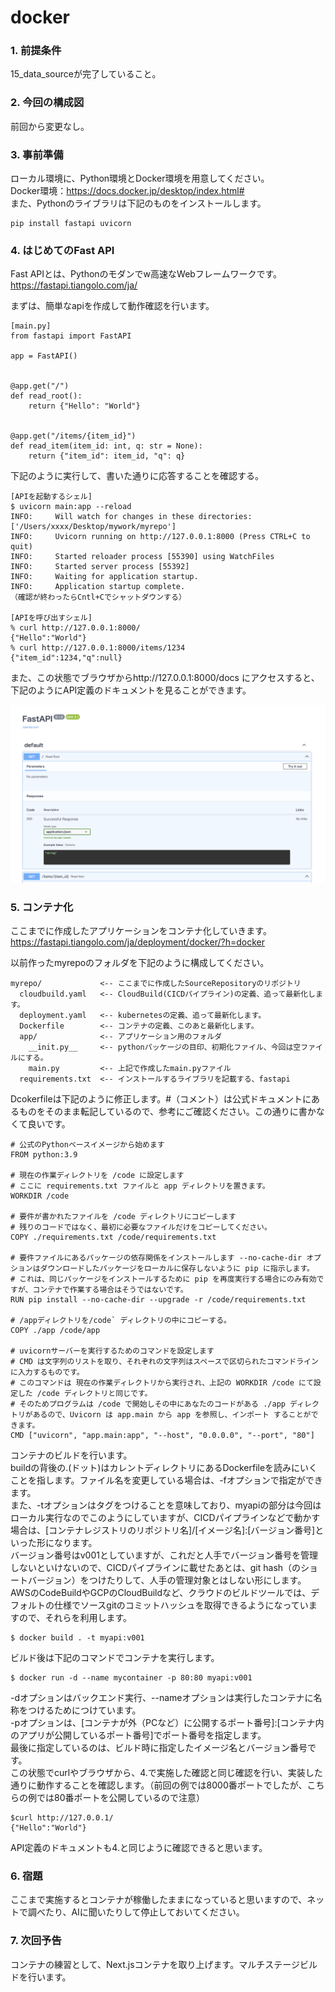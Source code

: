 # docker

### 1. 前提条件
15_data_sourceが完了していること。

### 2. 今回の構成図
前回から変更なし。

### 3. 事前準備
ローカル環境に、Python環境とDocker環境を用意してください。<br>
Docker環境：https://docs.docker.jp/desktop/index.html#<br>
また、Pythonのライブラリは下記のものをインストールします。<br>
```
pip install fastapi uvicorn
```
### 4. はじめてのFast API
Fast APIとは、Pythonのモダンでw高速なWebフレームワークです。<br>
https://fastapi.tiangolo.com/ja/

まずは、簡単なapiを作成して動作確認を行います。
```
[main.py]
from fastapi import FastAPI

app = FastAPI()


@app.get("/")
def read_root():
    return {"Hello": "World"}


@app.get("/items/{item_id}")
def read_item(item_id: int, q: str = None):
    return {"item_id": item_id, "q": q}
```
下記のように実行して、書いた通りに応答することを確認する。
```
[APIを起動するシェル]
$ uvicorn main:app --reload
INFO:     Will watch for changes in these directories: ['/Users/xxxx/Desktop/mywork/myrepo']
INFO:     Uvicorn running on http://127.0.0.1:8000 (Press CTRL+C to quit)
INFO:     Started reloader process [55390] using WatchFiles
INFO:     Started server process [55392]
INFO:     Waiting for application startup.
INFO:     Application startup complete.
（確認が終わったらCntl+Cでシャットダウンする）

[APIを呼び出すシェル]
% curl http://127.0.0.1:8000/
{"Hello":"World"}
% curl http://127.0.0.1:8000/items/1234
{"item_id":1234,"q":null}
```
また、この状態でブラウザからhttp://127.0.0.1:8000/docs にアクセスすると、下記のようにAPI定義のドキュメントを見ることができます。<br>

![docs](asset/16.png "docs")

### 5. コンテナ化
ここまでに作成したアプリケーションをコンテナ化していきます。<br>
https://fastapi.tiangolo.com/ja/deployment/docker/?h=docker

以前作ったmyrepoのフォルダを下記のように構成してください。
```
myrepo/             <-- ここまでに作成したSourceRepositoryのリポジトリ
  cloudbuild.yaml   <-- CloudBuild(CICDパイプライン)の定義、追って最新化します。
  deployment.yaml   <-- kubernetesの定義、追って最新化します。
  Dockerfile        <-- コンテナの定義、このあと最新化します。
  app/              <-- アプリケーション用のフォルダ
    __init.py__     <-- pythonパッケージの目印、初期化ファイル、今回は空ファイルにする。
    main.py         <-- 上記で作成したmain.pyファイル
  requirements.txt  <-- インストールするライブラリを記載する、fastapi
```

Dcokerfileは下記のように修正します。#（コメント）は公式ドキュメントにあるものをそのまま転記しているので、参考にご確認ください。この通りに書かなくて良いです。
```
# 公式のPythonベースイメージから始めます
FROM python:3.9

# 現在の作業ディレクトリを /code に設定します
# ここに requirements.txt ファイルと app ディレクトリを置きます。
WORKDIR /code

# 要件が書かれたファイルを /code ディレクトリにコピーします
# 残りのコードではなく、最初に必要なファイルだけをコピーしてください。
COPY ./requirements.txt /code/requirements.txt

# 要件ファイルにあるパッケージの依存関係をインストールします --no-cache-dir オプションはダウンロードしたパッケージをローカルに保存しないように pip に指示します。
# これは、同じパッケージをインストールするために pip を再度実行する場合にのみ有効ですが、コンテナで作業する場合はそうではないです。
RUN pip install --no-cache-dir --upgrade -r /code/requirements.txt

# /appディレクトリを/code` ディレクトリの中にコピーする。
COPY ./app /code/app

# uvicornサーバーを実行するためのコマンドを設定します
# CMD は文字列のリストを取り、それぞれの文字列はスペースで区切られたコマンドラインに入力するものです。
# このコマンドは 現在の作業ディレクトリから実行され、上記の WORKDIR /code にて設定した /code ディレクトリと同じです。
# そのためプログラムは /code で開始しその中にあなたのコードがある ./app ディレクトリがあるので、Uvicorn は app.main から app を参照し、インポート することができます。
CMD ["uvicorn", "app.main:app", "--host", "0.0.0.0", "--port", "80"]
```
コンテナのビルドを行います。<br>
buildの背後の.(ドット)はカレントディレクトリにあるDockerfileを読みにいくことを指します。ファイル名を変更している場合は、-fオプションで指定ができます。<br>
また、-tオプションはタグをつけることを意味しており、myapiの部分は今回はローカル実行なのでこのようにしていますが、CICDパイプラインなどで動かす場合は、[コンテナレジストリのリポジトリ名]/[イメージ名]:[バージョン番号]といった形になります。<br>
バージョン番号はv001としていますが、これだと人手でバージョン番号を管理しないといけないので、CICDパイプラインに載せたあとは、git hash（のショートバージョン）をつけたりして、人手の管理対象とはしない形にします。<br>
AWSのCodeBuildやGCPのCloudBuildなど、クラウドのビルドツールでは、デフォルトの仕様でソースgitのコミットハッシュを取得できるようになっていますので、それらを利用します。
```
$ docker build . -t myapi:v001
```
ビルド後は下記のコマンドでコンテナを実行します。
```
$ docker run -d --name mycontainer -p 80:80 myapi:v001
```
-dオプションはバックエンド実行、--nameオプションは実行したコンテナに名称をつけるためにつけています。<br>
-pオプションは、[コンテナが外（PCなど）に公開するポート番号]:[コンテナ内のアプリが公開しているポート番号]でポート番号を指定します。<br>
最後に指定しているのは、ビルド時に指定したイメージ名とバージョン番号です。<br>
この状態でcurlやブラウザから、4.で実施した確認と同じ確認を行い、実装した通りに動作することを確認します。（前回の例では8000番ポートでしたが、こちらの例では80番ポートを公開しているので注意）<br>
```
$curl http://127.0.0.1/
{"Hello":"World"}
```
API定義のドキュメントも4.と同じように確認できると思います。

### 6. 宿題
ここまで実施するとコンテナが稼働したままになっていると思いますので、ネットで調べたり、AIに聞いたりして停止しておいてください。

### 7. 次回予告
コンテナの練習として、Next.jsコンテナを取り上げます。マルチステージビルドを行います。